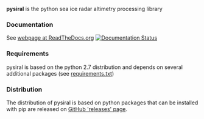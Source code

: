 **pysiral** is the python sea ice radar altimetry processing library

### Documentation

See [webpage at ReadTheDocs.org](https://pysiral.readthedocs.io/en/latest/#) 
[![Documentation Status](https://readthedocs.org/projects/pysiral/badge/?version=latest)](https://pysiral.readthedocs.io/en/latest/?badge=latest)

### Requirements

pysiral is based on the python 2.7 distribution and depends on several additional packages (see [requirements.txt](requirements.txt))

### Distribution

The distribution of pysiral is based on python packages that can be installed with pip are released on [GitHub 'releases' page](https://github.com/shendric/pysiral/releases).





